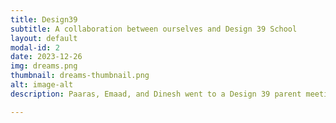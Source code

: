 ```yaml
---
title: Design39
subtitle: A collaboration between ourselves and Design 39 School
layout: default
modal-id: 2
date: 2023-12-26
img: dreams.png
thumbnail: dreams-thumbnail.png
alt: image-alt
description: Paaras, Emaad, and Dinesh went to a Design 39 parent meeting to discuss our company, where we were able to successfully make a positive impact on several new parents, gaining numerous new students and several new tutors.

---
```

